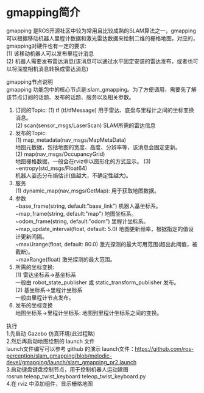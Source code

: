 # gmapping简介  
gmapping 是ROS开源社区中较为常用且比较成熟的SLAM算法之一，gmapping可以根据移动机器人里程计数据和激光雷达数据来绘制二维的栅格地图，对应的，gmapping对硬件也有一定的要求:  
(1) 该移动机器人可以发布里程计消息  
(2) 机器人需要发布雷达消息(该消息可以通过水平固定安装的雷达发布，或者也可以将深度相机消息转换成雷达消息)  

gmapping节点说明  
gmapping 功能包中的核心节点是:slam_gmapping。为了方便调用，需要先了解该节点订阅的话题、发布的话题、服务以及相关参数。  
1. 订阅的Topic: 
   (1) tf (tf/tfMessage) 用于雷达、底盘与里程计之间的坐标变换消息。  
   (2) scan(sensor_msgs/LaserScan) SLAM所需的雷达信息  
2. 发布的Topic:  
   (1) map_metadata(nav_msgs/MapMetaData)  
       地图元数据，包括地图的宽度、高度、分辨率等，该消息会固定更新。  
   (2) map(nav_msgs/OccupancyGrid)  
       地图栅格数据，一般会在rviz中以图形化的方式显示。
   (3) ~entropy(std_msgs/Float64)  
       机器人姿态分布熵估计(值越大，不确定性越大)。  
3. 服务  
   (1) dynamic_map(nav_msgs/GetMap): 用于获取地图数据。  
4. 参数  
   ~base_frame(string, default:"base_link") 机器人基坐标系。  
   ~map_frame(string, default:"map")  地图坐标系。  
   ~odom_frame(string, default:"odom")  里程计坐标系。  
   ~map_update_interval(float, default: 5.0)  地图更新频率，根据指定的值设计更新间隔。   
   ~maxUrange(float, default: 80.0) 激光探测的最大可用范围(超出此阈值，被截断)。  
   ~maxRange(float)  激光探测的最大范围。  
5. 所需的坐标变换:  
   (1) 雷达坐标系→基坐标系  
       一般由 robot_state_publisher 或 static_transform_publisher 发布。  
   (2) 基坐标系→里程计坐标系  
       一般由里程计节点发布。  
6. 发布的坐标变换  
   地图坐标系→里程计坐标系: 地图到里程计坐标系之间的变换。  

执行  
1.先启动 Gazebo 仿真环境(此过程略)  
2.然后再启动地图绘制的 launch 文件   
  launch文件编写可以参考 github 的演示 launch文件：https://github.com/ros-perception/slam_gmapping/blob/melodic-devel/gmapping/launch/slam_gmapping_pr2.launch  
3.启动键盘键盘控制节点，用于控制机器人运动建图  
  rosrun teleop_twist_keyboard teleop_twist_keyboard.py  
4.在 rviz 中添加组件，显示栅格地图  
